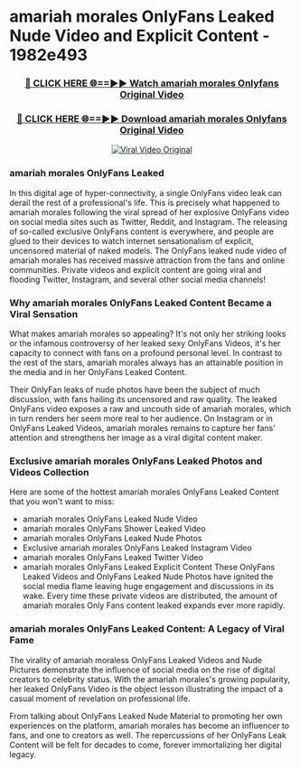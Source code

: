 # amariah morales OnlyFans Leaked Nude Video and Explicit Content - 1982e493

<div align="center">

### [🔴 CLICK HERE 🌐==►► Watch amariah morales Onlyfans Original Video](https://aff.leakpic.com/?utm_medium=9dac6e3e92780789e695eb65dc45befdb20081c8&utm_campaign=Link_for_leakpic_com)

### [🔴 CLICK HERE 🌐==►► Download amariah morales Onlyfans Original Video](https://aff.leakpic.com/?utm_medium=9dac6e3e92780789e695eb65dc45befdb20081c8&utm_campaign=Link_for_leakpic_com)

[![Viral Video Original](https://i.ibb.co.com/xMMVF88/686577567.gif)](https://aff.leakpic.com/?utm_medium=9dac6e3e92780789e695eb65dc45befdb20081c8&utm_campaign=Link_for_leakpic_com)

</div>

### amariah morales OnlyFans Leaked
In this digital age of hyper-connectivity, a single OnlyFans video leak can derail the rest of a professional's life. This is precisely what happened to amariah morales following the viral spread of her explosive OnlyFans video on social media sites such as Twitter, Reddit, and Instagram. The releasing of so-called exclusive OnlyFans content is everywhere, and people are glued to their devices to watch internet sensationalism of explicit, uncensored material of naked models. 
The OnlyFans leaked nude video of amariah morales has received massive attraction from the fans and online communities. Private videos and explicit content are going viral and flooding Twitter, Instagram, and several other social media channels!

### Why amariah morales OnlyFans Leaked Content Became a Viral Sensation
What makes amariah morales so appealing? It's not only her striking looks or the infamous controversy of her leaked sexy OnlyFans Videos, it's her capacity to connect with fans on a profound personal level. In contrast to the rest of the stars, amariah morales always has an attainable position in the media and in her OnlyFans Leaked Content.

Their OnlyFan leaks of nude photos have been the subject of much discussion, with fans hailing its uncensored and raw quality. The leaked OnlyFans video exposes a raw and uncouth side of amariah morales, which in turn renders her seem more real to her audience. On Instagram or in OnlyFans Leaked Videos, amariah morales remains to capture her fans' attention and strengthens her image as a viral digital content maker.

### Exclusive amariah morales OnlyFans Leaked Photos and Videos Collection
Here are some of the hottest amariah morales OnlyFans Leaked Content that you won't want to miss:
- amariah morales OnlyFans Leaked Nude Video
- amariah morales OnlyFans Shower Leaked Video
- amariah morales OnlyFans Leaked Nude Photos
- Exclusive amariah morales OnlyFans Leaked Instagram Video
- amariah morales OnlyFans Leaked Twitter Video
- amariah morales OnlyFans Leaked Explicit Content
These OnlyFans Leaked Videos and OnlyFans Leaked Nude Photos have ignited the social media flame leaving huge engagement and discussions in its wake. Every time these private videos are distributed, the amount of amariah morales Only Fans content leaked expands ever more rapidly.

### amariah morales OnlyFans Leaked Content: A Legacy of Viral Fame
The virality of amariah moraless OnlyFans Leaked Videos and Nude Pictures demonstrate the influence of social media on the rise of digital creators to celebrity status. With the amariah morales's growing popularity, her leaked OnlyFans Video is the object lesson illustrating the impact of a casual moment of revelation on professional life.

From talking about OnlyFans Leaked Nude Material to promoting her own experiences on the platform, amariah morales has become an influencer to fans, and one to creators as well. The repercussions of her OnlyFans Leak Content will be felt for decades to come, forever immortalizing her digital legacy.
